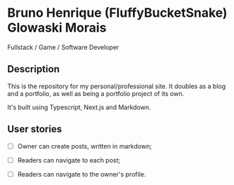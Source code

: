 # Bruno Henrique (FluffyBucketSnake) Glowaski Morais

Fullstack / Game / Software Developer

## Description

This is the repository for my personal/professional site. It doubles as a blog and a portfolio, as well as being a portfolio project of its own.

It's built using Typescript, Next.js and Markdown.

## User stories

- [ ] Owner can create posts, written in markdown;

- [ ] Readers can navigate to each post;

- [ ] Readers can navigate to the owner's profile.
